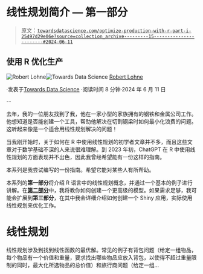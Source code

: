 # 线性规划简介 — 第一部分

> 原文：[`towardsdatascience.com/optimize-production-with-r-part-i-25497d29e06e?source=collection_archive---------15-----------------------#2024-06-11`](https://towardsdatascience.com/optimize-production-with-r-part-i-25497d29e06e?source=collection_archive---------15-----------------------#2024-06-11)

## 使用 R 优化生产

[](https://medium.com/@rlohne?source=post_page---byline--25497d29e06e--------------------------------)![Robert Lohne](https://medium.com/@rlohne?source=post_page---byline--25497d29e06e--------------------------------)[](https://towardsdatascience.com/?source=post_page---byline--25497d29e06e--------------------------------)![Towards Data Science](https://towardsdatascience.com/?source=post_page---byline--25497d29e06e--------------------------------) [Robert Lohne](https://medium.com/@rlohne?source=post_page---byline--25497d29e06e--------------------------------)

·发表于[Towards Data Science](https://towardsdatascience.com/?source=post_page---byline--25497d29e06e--------------------------------) ·阅读时间 8 分钟·2024 年 6 月 11 日

--

去年，我的一位朋友找到了我，他在一家小型的家族拥有的钢铁和金属公司工作。他想知道是否能创建一个工具，帮助他解决在切割钢梁时如何最小化浪费的问题。这听起来像是一个适合用线性规划解决的问题！

当我刚开始时，关于如何在 R 中使用线性规划的初学者文章并不多，而且这些文章对于数学基础不深的人来说很难理解。到 2023 年初，ChatGPT 在 R 中使用线性规划的方面表现并不出色，因此我曾经希望能有一份这样的指南。

本系列是我尝试编写的一份指南。希望它能对某些人有所帮助。

本系列的**第一部分**将介绍 R 语言中的线性规划概念，并通过一个基本的例子进行讲解。在[**第二部分**](https://medium.com/p/4fa9521ac3a7#8ceb-e636a4247639)中，我将教你如何创建一个更高级的模型。如果需求足够，我可能会扩展到**第三部分**，在其中我会详细介绍如何创建一个 Shiny 应用，实际使用线性规划来优化工作。

# 线性规划

线性规划涉及到找到线性函数的最优解。常见的例子有背包问题（给定一组物品，每个物品有一个价值和重量，要求找出哪些物品应放入背包，以使得不超过重量限制的同时，最大化所选物品的总价值）和旅行商问题（给定一组...
